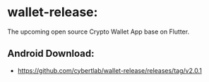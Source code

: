 # wallet-release:
The upcoming open source Crypto Wallet App base on Flutter.


## Android Download:

- https://github.com/cybertlab/wallet-release/releases/tag/v2.0.1

